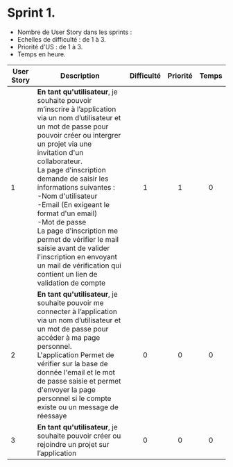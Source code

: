 # Sprint 1.

* Nombre de User Story dans les sprints :
* Echelles de difficulté   : de 1 à 3.
* Priorité d'US : de 1 à 3.
* Temps en heure.

| User Story    | Description                                                  | Difficulté | Priorité | Temps |
| ----- | ------------------------------------------------------------ | :--------: | :------: |:------: |
| 1  | **En tant qu'utilisateur**, je souhaite pouvoir m’inscrire à l’application via un nom d’utilisateur et un mot de passe pour pouvoir créer ou intergrer un projet via une invitation d'un collaborateur. <br>La page d'inscription demande de saisir les informations suivantes : <br>-Nom d'utilisateur <br>-Email (En exigeant le format d'un email)<br>-Mot de passe<br>La page d'inscription me permet de vérifier le mail saisie avant de valider l'inscription en envoyant un mail de vérification qui contient un lien de validation de compte|     1      |   1    |  0  | 
| 2  | **En tant qu'utilisateur**,  je souhaite pouvoir me connecter à l’application via un nom d’utilisateur et un mot de passe pour accéder à ma page personnel.<br> L'application Permet de vérifier sur la base de donnée l'email et le mot de passe saisie et permet d'envoyer la page personnel si le compte existe ou un message de réessaye|     0      |   0    |  0  |
| 3  | **En tant qu'utilisateur**,  je souhaite pouvoir créer ou rejoindre un projet sur l’application|     0      |   0    |  0  |
